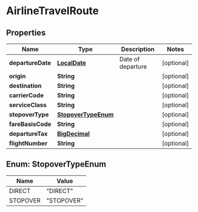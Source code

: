 
# AirlineTravelRoute

## Properties
Name | Type | Description | Notes
------------ | ------------- | ------------- | -------------
**departureDate** | [**LocalDate**](LocalDate.md) | Date of departure |  [optional]
**origin** | **String** |  |  [optional]
**destination** | **String** |  |  [optional]
**carrierCode** | **String** |  |  [optional]
**serviceClass** | **String** |  |  [optional]
**stopoverType** | [**StopoverTypeEnum**](#StopoverTypeEnum) |  |  [optional]
**fareBasisCode** | **String** |  |  [optional]
**departureTax** | [**BigDecimal**](BigDecimal.md) |  |  [optional]
**flightNumber** | **String** |  |  [optional]


<a name="StopoverTypeEnum"></a>
## Enum: StopoverTypeEnum
Name | Value
---- | -----
DIRECT | &quot;DIRECT&quot;
STOPOVER | &quot;STOPOVER&quot;



